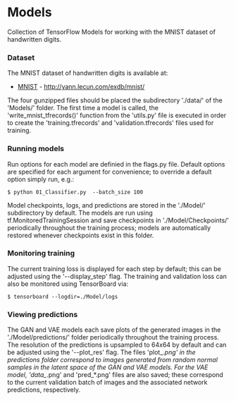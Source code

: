 # Models
Collection of TensorFlow Models for working with the MNIST dataset of handwritten digits.

### Dataset
The MNIST dataset of handwritten digits is available at:
* [MNIST](http://yann.lecun.com/exdb/mnist/) - http://yann.lecun.com/exdb/mnist/
    
The four gunzipped files should be placed the subdirectory './data/' of the 'Models/' folder.  The first time a model is called, the 'write_mnist_tfrecords()' function from the 'utils.py' file is executed in order to create the 'training.tfrecords' and 'validation.tfrecords' files used for training.  

### Running models
Run options for each model are definied in the flags.py file.  Default options are specified for each argument for convenience; to override a default option simply run, e.g.:
```
$ python 01_Classifier.py  --batch_size 100
```

Model checkpoints, logs, and predictions are stored in the './Model/' subdirectory by default.  The models are run using tf.MonitoredTrainingSession and save checkpoints in './Model/Checkpoints/' periodically throughout the training process; models are automatically restored whenever checkpoints exist in this folder.

### Monitoring training
The current training loss is displayed for each step by default; this can be adjusted using the '--display_step' flag.  The training and validation loss can also be monitored using TensorBoard via:
```
$ tensorboard --logdir=./Model/logs
```

### Viewing predictions
The GAN and VAE models each save plots of the generated images in the './Model/predictions/' folder periodically throughout the training process.  The resolution of the predictions is upsampled to 64x64 by default and can be adjusted using the '--plot_res' flag.  The files 'plot_*.png' in the predictions folder correspond to images generated from random normal samples in the latent space of the GAN and VAE models.  For the VAE model, 'data_*.png' and 'pred_*.png' files are also saved; these correspond to the current validation batch of images and the associated network predictions, respectively.